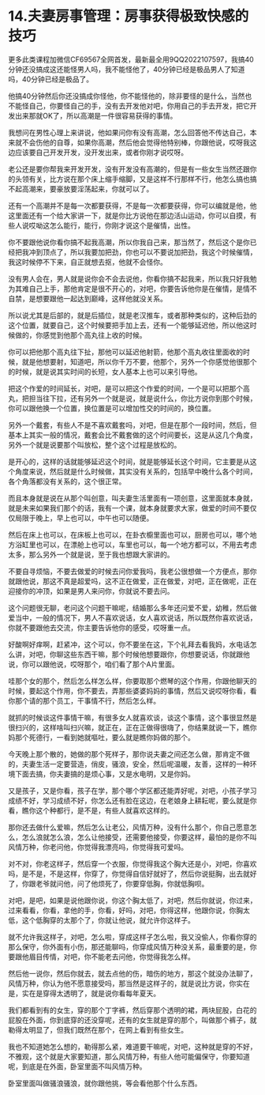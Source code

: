 # 14.夫妻房事管理：房事获得极致快感的技巧

更多此类课程加微信CF69567全网首发，最新最全用9QQ2022107597，我搞40分钟还没搞成这还能怪男人吗，我不能怪他了，40分钟已经是极品男人了知道吗，40分钟已经是极品了。

他搞40分钟然后你还没搞成你怪他，你不能怪他的，除非要怪的是什么，当然也不能怪自己，你要怪自己的手，没有去开发他对吧，你用自己的手去开发，把它开发出来那就OK了，所以高潮是一件很容易获得的事情。

我想问在男性心理上来讲说，他如果问你有没有高潮，怎么回答他不传达自己，本来就不会伤他的自尊，如果你高潮，然后他会觉得他特别棒，你跟他说，哎呀我这边应该要自己开发开发，没开发出来，或者你刚才说哎呀。

老公还是要你帮我来开发开发，没有开发没有高潮的，但是有一些女生当然还跟你的头领有关，比方说在那个床上缩手缩脚，又是这样不行那样不行，他怎么搞也搞不起高潮来，要豪放要淫荡起来，你就可以了。

还有一个高潮并不是每一次都要获得，不是每一次都要获得，你可以编就是他，他这里面还有一个给大家讲一下，就是你比方说他在那边活山运动，你可以自摸，有些人说哎呦这怎么能行，能行，你刚才说这个是催情，出性。

你不要跟他说你看你搞不起我高潮，所以你我自己来，那当然了，然后这个是你已经把我冲到顶点了，所以我要加把劲，你也可以不要说加把劲，我这个时候催情，我这时候停不下来，自正就想去抠，他就不会怪你。

没有男人会在，男人就是说你会不会去说他，你看你搞不起我来，所以我只好我勉为其难自己上手，那他肯定是很不开心的，对吧，你要告诉他你是在催情，是情不自禁，是想要跟他一起达到巅峰，这样他就没关系。

所以说尤其是后部的，就是后插位，就是老汉推车，或者那种类似的，这种后劲的这个位置，就要自己，这个时候要把手加上去，还有一个能够延迟他，所以他这时候做的，你感觉到他那个高丸往上收的时候。

你可以把他那个高丸往下扯，那他可以延迟他射箭，他那个高丸收往里面收的时候，就是他想要射，知道吧，所以你千万不要，他那个，另外一个你感觉他很那个的时候，就是说其实时间的长短，女人基本上也可以来引导他。

把这个作爱的时间延长，对吧，是可以把这个作爱的时间，一个是可以把那个高丸，把担当往下拉，还有另外一个就是说，就是说什么，你比方说你到那个时候，你可以跟他换一个位置，换位置是可以增加性交的时间的，换位置。

另外一个戴套，有些人不是不喜欢戴套吗，对吧，但是在那个一段时间，然后，但基本上其实一般的情况，戴套会比不戴套做的这个时间要长，这是从这几个角度，另外一个就是说要那个叫放松，整个这个过程是放松的。

是开心的，这样的话就能够延迟这个时间，就是能够延长这个时间，它主要是从这个角度来说，然后就是什么时候做，其实没有关系的，包括早中晚什么各个时间，各个角落都没有关系的，这个很正常。

而且本身就是说在从那个叫创意，叫夫妻生活里面有一项创意，这里面就本身就，就是未来如果我们那个的话，我有一个课，就本身就要求大家，做爱的时间不要仅仅局限于晚上，早上也可以，中午也可以随便。

然后在床上也可以，在床板上也可以，在卦衣櫥里面也可以，厨房也可以，哪个地方浴缸里也可以，在漂舱上也可以，车里也可以，每一个地方都可以，不用去考虑太多，那么另外一个就是说，至于我也想跟大家讲的。

不要自寻烦恼，不要去做爱的时候去问你爱我吗，我老公很想做一个方便点，那你就跟他说，那这不真是超爱吗，这不正在做爱，正在做爱，对吧，正在做呢，正在迎接你的冲顶，如果是男人来问你，你就说不要去问。

这个问题很无聊，老问这个问题干嘛呢，结婚那么多年还问爱不爱，幼稚，然后做爱当中，一般的情况下，男人不喜欢说话，女人喜欢说话，所以既然你喜欢说话，你就不要跟他去交流，你主要告诉他你的感受，哎呀重一点。

好酸啊好痒啊，赶紧冲，这个可以，你不要坐在这，下个礼拜去看我妈，水电话怎么讲，对吧，你聊这些东西干嘛，那个时候他想要跟你，你想要说话，你就跟他说，你可以跟他说，哎呀那个，咱们看了那个A片里面。

哇那个女的那个，然后怎么样怎么样，你要取那个燃琴的这个作用，你跟他聊天的时候，要起这个作用，你不要去，弄那些婆婆妈妈的事情，然后又说哎呀你看，看你那个请的那个员工，干事情不行，然后怎么样。

就抓的时候谈这件事情干嘛，有很多女人就喜欢谈，谈这个事情，这个事很显然是很扫兴的，这样啥叫扫兴嘛，就正在，正在正做得很嗨了，你结果就说一下，瞧你妈那个死德行，一看到她就嘔吐，要么就是瞧你妈做的那个。

今天晚上那个散的，她做的那个死样子，那你说夫妻之间还怎么做，那肯定不做的，夫妻生活一定要营造，俏皮，骚浪，安全，然后呢温暖，友善，这样的一种环境下面去搞，你夫妻搞的是烦心事，又是水电明，又是你妈。

又是孩子，又是你看，孩子在学，那个哪个学区都还能弄好呢，对吧，小孩子学习成绩不好，学习成绩不好，你怎么还有脸在这边，在老娘身上耕耘呢，要么就是你看，瞧你这个种都行，是不是，有些人就喜欢这样的。

那你还去做什么爱嘛，然后怎么让老公，风情万种，没有什么那个，你自己愿意怎么，怎么浪就怎么浪，怎么让他接受，还需要他接受，你要这样，最怕的是你不叫风情万种，你老问他，你觉得我漂亮吗，你觉得我可爱吗。

对不对，你老这样子，然后穿一个衣服，你觉得我这个胸大还是小，对吧，你喜欢吗，是不是，不是这样，你穿了，你觉得自信好就好了，然后你说挺胸，出去就好了，你跟老爷就问他，问了他烦死了，你要穿低胸，你就低胸呗。

对吧，是吧，如果是说他跟你说，你这个胸太低了，对吧，然后你就说，你过来，过来看看，你看，拿他的手，你看，好吗，对吧，你得这样，他跟你说，你胸太低，这个低胸穿的太那个了，你就让他说，就允许你这样子。

就不允许我这样子，对吧，怎么啦，穿成这样子怎么啦，我又没偷人，你看你穿的那么保守，你外面有小伤，那还能聊吗，你穿成风情万种没关系，最重要的是，你要跟他眉目传情，对吧，你不能老去问他，你觉得我怎么样。

然后他一说你，然后你就去，就去点他的伤，暗伤的地方，那这个就没办法聊了，风情万种，你认为他不愿意接受吗，那当然是这样子的，就是说比方说，你实在是，实在是穿得太透明了，就是说你看每年夏天。

我们都看到有的女生，穿的那个丁字裤，然后穿那个透明的裙，两块屁股，白花的屁股在外面，你到底穿的还没穿呢，还有的女生就是穿的那个，叫做那个裤子，就勒得太明显了，但我们既然在那个，在网上看到有些女生。

我也不知道她怎么想的，勒得那么紧，难道要干嘛呢，对吧，这种就是穿的不好，不雅观，这个就是大家要知道，那么风情万种，有些人他可能偏保守，你要知道呢，到底是在外面，卧室里面不叫风情万种。

卧室里面叫做骚浪骚浪，就你跟他挑，等会看他那个什么东西。